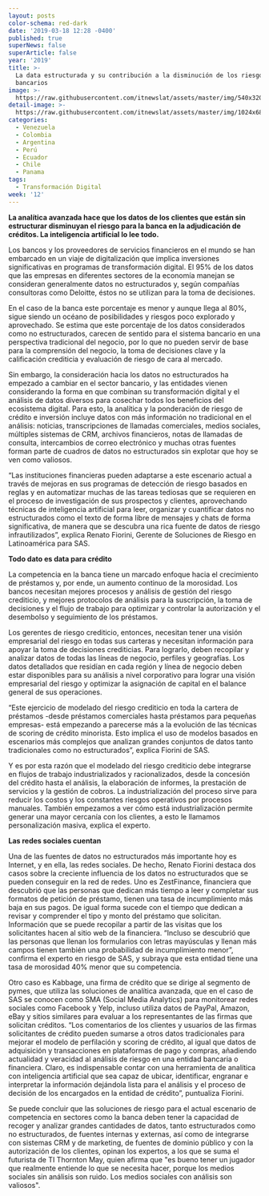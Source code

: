 ```yaml
---
layout: posts
color-schema: red-dark
date: '2019-03-18 12:28 -0400'
published: true
superNews: false
superArticle: false
year: '2019'
title: >-
  La data estructurada y su contribución a la disminución de los riesgos
  bancarios
image: >-
  https://raw.githubusercontent.com/itnewslat/assets/master/img/540x320/Banca-Digitalp.jpg
detail-image: >-
  https://raw.githubusercontent.com/itnewslat/assets/master/img/1024x680/Banca-Digitalg.jpg
categories:
  - Venezuela
  - Colombia
  - Argentina
  - Perú
  - Ecuador
  - Chile
  - Panama
tags:
  - Transformación Digital
week: '12'
---
```

**La analítica avanzada hace que los datos de los clientes que están sin estructurar disminuyan el riesgo para la banca en la adjudicación de créditos. La inteligencia artificial lo lee todo.**

Los bancos y los proveedores de servicios financieros en el mundo se han embarcado en un viaje de digitalización que implica inversiones significativas en programas de transformación digital. El 95% de los datos que las empresas en diferentes sectores de la economía manejan se consideran generalmente datos no estructurados y, según compañías consultoras como Deloitte, éstos no se utilizan para la toma de decisiones.

En el caso de la banca este porcentaje es menor y aunque llega al 80%, sigue siendo un océano de posibilidades y riesgos poco explorado y aprovechado. Se estima que este porcentaje de los datos considerados como no estructurados, carecen de sentido para el sistema bancario en una perspectiva tradicional del negocio, por lo que no pueden servir de base para la comprensión del negocio, la toma de decisiones clave y la calificación crediticia y evaluación de riesgo de cara al mercado.

Sin embargo, la consideración hacia los datos no estructurados ha empezado a cambiar en el sector bancario, y las entidades vienen considerando la forma en que combinan su transformación digital y el análisis de datos diversos para cosechar todos los beneficios del ecosistema digital. Para esto, la analítica y la ponderación de riesgo de crédito e inversión incluye datos con más información no tradicional en el análisis: noticias, transcripciones de llamadas comerciales, medios sociales, múltiples sistemas de CRM, archivos financieros, notas de llamadas de consulta, intercambios de correo electrónico y muchas otras fuentes forman parte de cuadros de datos no estructurados sin explotar que hoy se ven como valiosos.

“Las instituciones financieras pueden adaptarse a este escenario actual a través de mejoras en sus programas de detección de riesgo basados en reglas y en  automatizar muchas de las tareas tediosas que se requieren en el proceso de investigación de sus prospectos y clientes, aprovechando técnicas de inteligencia artificial para leer, organizar y cuantificar datos no estructurados como el texto de forma libre de mensajes y chats de forma significativa, de manera que se descubra una rica fuente de datos de riesgo infrautilizados”, explica Renato Fiorini, Gerente de Soluciones de Riesgo en Latinoamérica para SAS.

**Todo dato es data para crédito**

La competencia en la banca tiene un marcado enfoque hacia el crecimiento de préstamos y, por ende, un aumento continuo de la morosidad. Los bancos necesitan mejores procesos y análisis de gestión del riesgo crediticio, y mejores protocolos de análisis para la suscripción, la toma de decisiones y el flujo de trabajo para optimizar y controlar la autorización y el desembolso y seguimiento de los préstamos.

Los gerentes de riesgo crediticio, entonces, necesitan tener una visión empresarial del riesgo en todas sus carteras y necesitan información para apoyar la toma de decisiones crediticias. Para lograrlo, deben recopilar y analizar datos de todas las líneas de negocio, perfiles y geografías. Los datos detallados que residían en cada región y línea de negocio deben estar disponibles para su análisis a nivel corporativo para lograr una visión empresarial del riesgo y optimizar la asignación de capital en el balance general de sus operaciones.

“Este ejercicio de modelado del riesgo crediticio en toda la cartera de préstamos -desde préstamos comerciales hasta préstamos para pequeñas empresas- está empezando a parecerse más a la evolución de las técnicas de scoring de crédito minorista. Esto implica el uso de modelos basados en escenarios más complejos que analizan grandes conjuntos de datos tanto tradicionales como no estructurados”, explica Fiorini de SAS.

Y es por esta razón que el modelado del riesgo crediticio debe integrarse en flujos de trabajo industrializados y racionalizados, desde la concesión del crédito hasta el análisis, la elaboración de informes, la prestación de servicios y la gestión de cobros. La industrialización del proceso sirve para reducir los costos y los constantes riesgos operativos por procesos manuales. También empezamos a ver cómo está industrialización permite generar una mayor cercanía con los clientes, a esto le llamamos personalización masiva, explica el experto.

**Las redes sociales cuentan**

Una de las fuentes de datos no estructurados más importante hoy es Internet, y en ella, las redes sociales. De hecho, Renato Fiorini destaca dos casos sobre la creciente influencia de los datos no estructurados que se pueden conseguir en la red de redes. Uno es ZestFinance, financiera que descubrió que las personas que dedican más tiempo a leer y completar sus formatos de petición de préstamo, tienen una tasa de incumplimiento más baja en sus pagos. De igual forma sucede con el tiempo que dedican a revisar y comprender el tipo y monto del préstamo que solicitan. Información que se puede recopilar a partir de las visitas que los solicitantes hacen al sitio web de la financiera. “Incluso se descubrió que las personas que llenan los formularios con letras mayúsculas y llenan más campos tienen también una probabilidad de incumplimiento menor”, confirma el experto en riesgo de SAS, y subraya que esta entidad tiene una tasa de morosidad 40% menor que su competencia.

Otro caso es Kabbage, una firma de crédito que se dirige al segmento de pymes, que utiliza las soluciones de analítica avanzada, que en el caso de SAS se conocen como SMA (Social Media Analytics) para monitorear redes sociales como Facebook y Yelp, incluso utiliza datos de PayPal, Amazon, eBay y sitios similares para evaluar a los representantes de las firmas que solicitan créditos. “Los comentarios de los clientes y usuarios de las firmas solicitantes de crédito pueden sumarse a otros datos tradicionales para mejorar el modelo de perfilación y scoring de crédito, al igual que datos de adquisición y transacciones en plataformas de pago y compras, añadiendo actualidad y veracidad al análisis de riesgo en una entidad bancaria o financiera. Claro, es indispensable contar con una herramienta de analítica con inteligencia artificial que sea capaz de ubicar, identificar, engranar e interpretar la información dejándola lista para el análisis y el proceso de decisión de los encargados en la entidad de crédito”, puntualiza Fiorini.

Se puede concluir que las soluciones de riesgo para el actual escenario de competencia en sectores como la banca deben tener la capacidad de recoger y analizar grandes cantidades de datos, tanto estructurados como no estructurados, de fuentes internas y externas, así como de integrarse con sistemas CRM y de marketing, de fuentes de dominio público y con la autorización de los clientes, opinan los expertos, a los que se suma el futurista de TI Thornton May, quien afirma que "es bueno tener un jugador que realmente entiende lo que se necesita hacer, porque los medios sociales sin análisis son ruido. Los medios sociales con análisis son valiosos".


